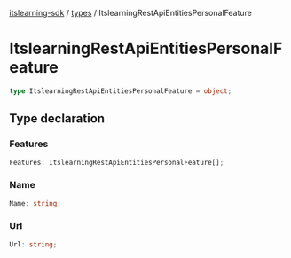 [itslearning-sdk](../../modules.md) / [types](../index.md) / ItslearningRestApiEntitiesPersonalFeature

# ItslearningRestApiEntitiesPersonalFeature

```ts
type ItslearningRestApiEntitiesPersonalFeature = object;
```

## Type declaration

### Features

```ts
Features: ItslearningRestApiEntitiesPersonalFeature[];
```

### Name

```ts
Name: string;
```

### Url

```ts
Url: string;
```
